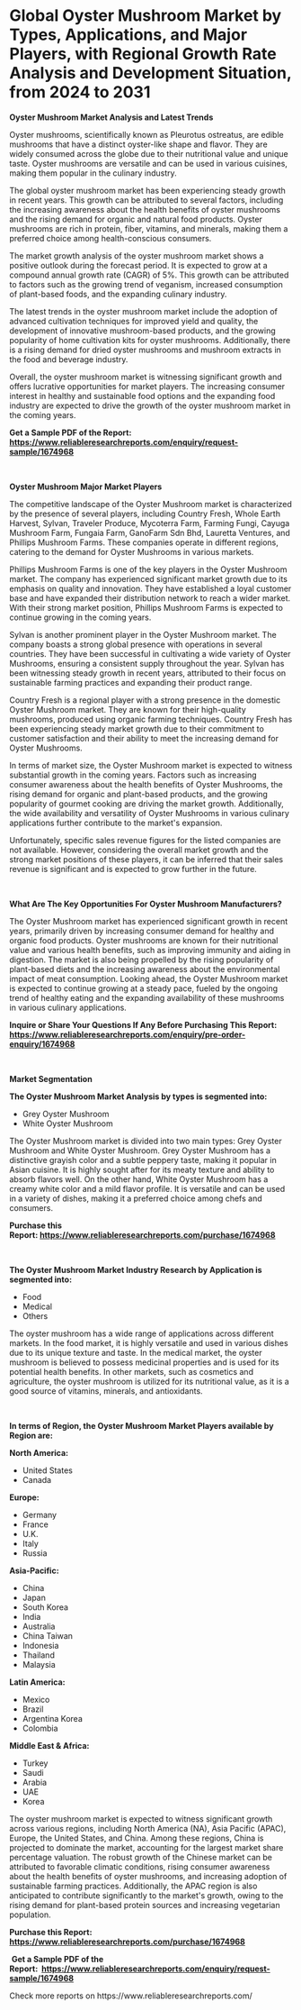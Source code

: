 <p><h1>Global Oyster Mushroom Market by Types, Applications, and Major Players, with Regional Growth Rate Analysis and Development Situation, from 2024 to 2031</h1></p><p><strong>Oyster Mushroom Market Analysis and Latest Trends</strong></p>
<p><p>Oyster mushrooms, scientifically known as Pleurotus ostreatus, are edible mushrooms that have a distinct oyster-like shape and flavor. They are widely consumed across the globe due to their nutritional value and unique taste. Oyster mushrooms are versatile and can be used in various cuisines, making them popular in the culinary industry.</p><p>The global oyster mushroom market has been experiencing steady growth in recent years. This growth can be attributed to several factors, including the increasing awareness about the health benefits of oyster mushrooms and the rising demand for organic and natural food products. Oyster mushrooms are rich in protein, fiber, vitamins, and minerals, making them a preferred choice among health-conscious consumers.</p><p>The market growth analysis of the oyster mushroom market shows a positive outlook during the forecast period. It is expected to grow at a compound annual growth rate (CAGR) of 5%. This growth can be attributed to factors such as the growing trend of veganism, increased consumption of plant-based foods, and the expanding culinary industry.</p><p>The latest trends in the oyster mushroom market include the adoption of advanced cultivation techniques for improved yield and quality, the development of innovative mushroom-based products, and the growing popularity of home cultivation kits for oyster mushrooms. Additionally, there is a rising demand for dried oyster mushrooms and mushroom extracts in the food and beverage industry.</p><p>Overall, the oyster mushroom market is witnessing significant growth and offers lucrative opportunities for market players. The increasing consumer interest in healthy and sustainable food options and the expanding food industry are expected to drive the growth of the oyster mushroom market in the coming years.</p></p>
<p><strong>Get a Sample PDF of the Report:&nbsp; <a href="https://www.reliableresearchreports.com/enquiry/request-sample/1674968">https://www.reliableresearchreports.com/enquiry/request-sample/1674968</a></strong></p>
<p>&nbsp;</p>
<p><strong>Oyster Mushroom Major Market Players</strong></p>
<p><p>The competitive landscape of the Oyster Mushroom market is characterized by the presence of several players, including Country Fresh, Whole Earth Harvest, Sylvan, Traveler Produce, Mycoterra Farm, Farming Fungi, Cayuga Mushroom Farm, Fungaia Farm, GanoFarm Sdn Bhd, Lauretta Ventures, and Phillips Mushroom Farms. These companies operate in different regions, catering to the demand for Oyster Mushrooms in various markets.</p><p>Phillips Mushroom Farms is one of the key players in the Oyster Mushroom market. The company has experienced significant market growth due to its emphasis on quality and innovation. They have established a loyal customer base and have expanded their distribution network to reach a wider market. With their strong market position, Phillips Mushroom Farms is expected to continue growing in the coming years.</p><p>Sylvan is another prominent player in the Oyster Mushroom market. The company boasts a strong global presence with operations in several countries. They have been successful in cultivating a wide variety of Oyster Mushrooms, ensuring a consistent supply throughout the year. Sylvan has been witnessing steady growth in recent years, attributed to their focus on sustainable farming practices and expanding their product range.</p><p>Country Fresh is a regional player with a strong presence in the domestic Oyster Mushroom market. They are known for their high-quality mushrooms, produced using organic farming techniques. Country Fresh has been experiencing steady market growth due to their commitment to customer satisfaction and their ability to meet the increasing demand for Oyster Mushrooms.</p><p>In terms of market size, the Oyster Mushroom market is expected to witness substantial growth in the coming years. Factors such as increasing consumer awareness about the health benefits of Oyster Mushrooms, the rising demand for organic and plant-based products, and the growing popularity of gourmet cooking are driving the market growth. Additionally, the wide availability and versatility of Oyster Mushrooms in various culinary applications further contribute to the market's expansion.</p><p>Unfortunately, specific sales revenue figures for the listed companies are not available. However, considering the overall market growth and the strong market positions of these players, it can be inferred that their sales revenue is significant and is expected to grow further in the future.</p></p>
<p>&nbsp;</p>
<p><strong>What Are The Key Opportunities For Oyster Mushroom Manufacturers?</strong></p>
<p><p>The Oyster Mushroom market has experienced significant growth in recent years, primarily driven by increasing consumer demand for healthy and organic food products. Oyster mushrooms are known for their nutritional value and various health benefits, such as improving immunity and aiding in digestion. The market is also being propelled by the rising popularity of plant-based diets and the increasing awareness about the environmental impact of meat consumption. Looking ahead, the Oyster Mushroom market is expected to continue growing at a steady pace, fueled by the ongoing trend of healthy eating and the expanding availability of these mushrooms in various culinary applications.</p></p>
<p><strong>Inquire or Share Your Questions If Any Before Purchasing This Report: <a href="https://www.reliableresearchreports.com/enquiry/pre-order-enquiry/1674968">https://www.reliableresearchreports.com/enquiry/pre-order-enquiry/1674968</a></strong></p>
<p>&nbsp;</p>
<p><strong>Market Segmentation</strong></p>
<p><strong>The Oyster Mushroom Market Analysis by types is segmented into:</strong></p>
<p><ul><li>Grey Oyster Mushroom</li><li>White Oyster Mushroom</li></ul></p>
<p><p>The Oyster Mushroom market is divided into two main types: Grey Oyster Mushroom and White Oyster Mushroom. Grey Oyster Mushroom has a distinctive grayish color and a subtle peppery taste, making it popular in Asian cuisine. It is highly sought after for its meaty texture and ability to absorb flavors well. On the other hand, White Oyster Mushroom has a creamy white color and a mild flavor profile. It is versatile and can be used in a variety of dishes, making it a preferred choice among chefs and consumers.</p></p>
<p><strong>Purchase this Report:&nbsp;<a href="https://www.reliableresearchreports.com/purchase/1674968">https://www.reliableresearchreports.com/purchase/1674968</a></strong></p>
<p>&nbsp;</p>
<p><strong>The Oyster Mushroom Market Industry Research by Application is segmented into:</strong></p>
<p><ul><li>Food</li><li>Medical</li><li>Others</li></ul></p>
<p><p>The oyster mushroom has a wide range of applications across different markets. In the food market, it is highly versatile and used in various dishes due to its unique texture and taste. In the medical market, the oyster mushroom is believed to possess medicinal properties and is used for its potential health benefits. In other markets, such as cosmetics and agriculture, the oyster mushroom is utilized for its nutritional value, as it is a good source of vitamins, minerals, and antioxidants.</p></p>
<p>&nbsp;</p>
<p><strong>In terms of Region, the Oyster Mushroom Market Players available by Region are:</strong></p>
<p>
    <p> <strong> North America: </strong>
        <ul>
            <li>United States</li>
            <li>Canada</li>
        </ul>
        </p> 
    <p> <strong> Europe: </strong>
        <ul>
            <li>Germany</li>
            <li>France</li>
            <li>U.K.</li>
            <li>Italy</li>
            <li>Russia</li>
        </ul>
        </p> 
    <p> <strong> Asia-Pacific: </strong>
        <ul>
            <li>China</li>
            <li>Japan</li>
            <li>South Korea</li>
            <li>India</li>
            <li>Australia</li>
            <li>China Taiwan</li>
            <li>Indonesia</li>
            <li>Thailand</li>
            <li>Malaysia</li>
        </ul>
        </p> 
    <p> <strong> Latin America: </strong>
        <ul>
            <li>Mexico</li>
            <li>Brazil</li>
            <li>Argentina Korea</li>
            <li>Colombia</li>
        </ul>
        </p> 
    <p> <strong> Middle East & Africa: </strong>
        <ul>
            <li>Turkey</li>
            <li>Saudi</li>
            <li>Arabia</li>
            <li>UAE</li>
            <li>Korea</li>
        </ul>
    </p>
    </p>
<p><p>The oyster mushroom market is expected to witness significant growth across various regions, including North America (NA), Asia Pacific (APAC), Europe, the United States, and China. Among these regions, China is projected to dominate the market, accounting for the largest market share percentage valuation. The robust growth of the Chinese market can be attributed to favorable climatic conditions, rising consumer awareness about the health benefits of oyster mushrooms, and increasing adoption of sustainable farming practices. Additionally, the APAC region is also anticipated to contribute significantly to the market's growth, owing to the rising demand for plant-based protein sources and increasing vegetarian population.</p></p>
<p><strong>Purchase this Report: <a href="https://www.reliableresearchreports.com/purchase/1674968">https://www.reliableresearchreports.com/purchase/1674968</a></strong></p>
<p>&nbsp;<strong>Get a Sample PDF of the Report:&nbsp;&nbsp;<a href="https://www.reliableresearchreports.com/enquiry/request-sample/1674968">https://www.reliableresearchreports.com/enquiry/request-sample/1674968</a></strong></p>
<p><strong></strong></p>
<p>Check more reports on https://www.reliableresearchreports.com/</p>